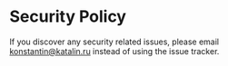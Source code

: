 # Security Policy

If you discover any security related issues, please email konstantin@katalin.ru instead of using the issue tracker.
